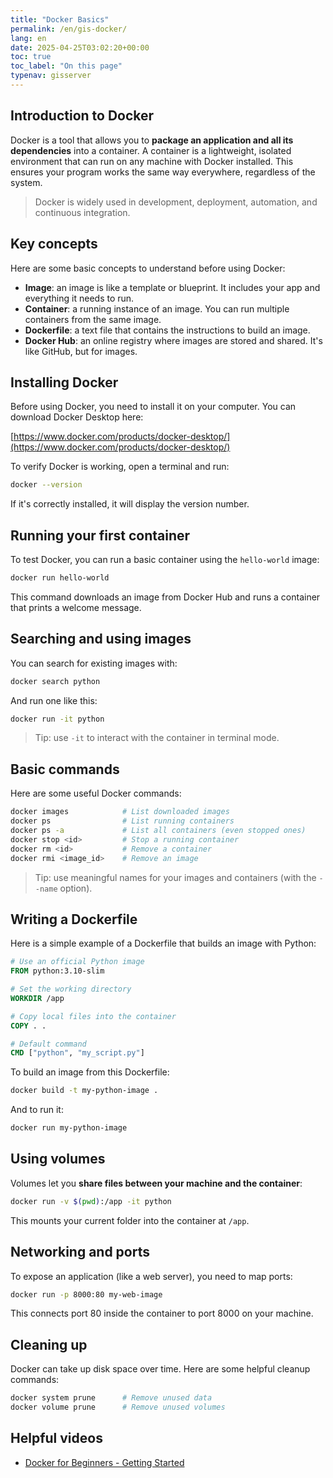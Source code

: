 ```yaml
---
title: "Docker Basics"
permalink: /en/gis-docker/
lang: en
date: 2025-04-25T03:02:20+00:00
toc: true
toc_label: "On this page"
typenav: gisserver
---
```


## Introduction to Docker

Docker is a tool that allows you to **package an application and all its dependencies** into a container. A container is a lightweight, isolated environment that can run on any machine with Docker installed. This ensures your program works the same way everywhere, regardless of the system.

> Docker is widely used in development, deployment, automation, and continuous integration.

## Key concepts

Here are some basic concepts to understand before using Docker:

- **Image**: an image is like a template or blueprint. It includes your app and everything it needs to run.
- **Container**: a running instance of an image. You can run multiple containers from the same image.
- **Dockerfile**: a text file that contains the instructions to build an image.
- **Docker Hub**: an online registry where images are stored and shared. It's like GitHub, but for images.

## Installing Docker

Before using Docker, you need to install it on your computer. You can download Docker Desktop here:

[https://www.docker.com/products/docker-desktop/](https://www.docker.com/products/docker-desktop/)

To verify Docker is working, open a terminal and run:

```bash
docker --version
```

If it's correctly installed, it will display the version number.

## Running your first container

To test Docker, you can run a basic container using the `hello-world` image:

```bash
docker run hello-world
```

This command downloads an image from Docker Hub and runs a container that prints a welcome message.

## Searching and using images

You can search for existing images with:

```bash
docker search python
```

And run one like this:

```bash
docker run -it python
```

> Tip: use `-it` to interact with the container in terminal mode.

## Basic commands

Here are some useful Docker commands:

```bash
docker images            # List downloaded images
docker ps                # List running containers
docker ps -a             # List all containers (even stopped ones)
docker stop <id>         # Stop a running container
docker rm <id>           # Remove a container
docker rmi <image_id>    # Remove an image
```

> Tip: use meaningful names for your images and containers (with the `--name` option).

## Writing a Dockerfile

Here is a simple example of a Dockerfile that builds an image with Python:

```Dockerfile
# Use an official Python image
FROM python:3.10-slim

# Set the working directory
WORKDIR /app

# Copy local files into the container
COPY . .

# Default command
CMD ["python", "my_script.py"]
```

To build an image from this Dockerfile:

```bash
docker build -t my-python-image .
```

And to run it:

```bash
docker run my-python-image
```

## Using volumes

Volumes let you **share files between your machine and the container**:

```bash
docker run -v $(pwd):/app -it python
```

This mounts your current folder into the container at `/app`.

## Networking and ports

To expose an application (like a web server), you need to map ports:

```bash
docker run -p 8000:80 my-web-image
```

This connects port 80 inside the container to port 8000 on your machine.

## Cleaning up

Docker can take up disk space over time. Here are some helpful cleanup commands:

```bash
docker system prune      # Remove unused data
docker volume prune      # Remove unused volumes
```

## Helpful videos

- [Docker for Beginners - Getting Started](https://youtu.be/3c-iBn73dDE)
